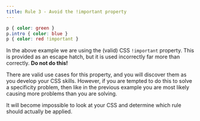 ```yaml
---
title: Rule 3 - Avoid the !important property
---
```


~~~css
p { color: green }
p.intro { color: blue }
p { color: red !important }
~~~

In the above example we are using the (valid) CSS `!important` property. This is provided as an escape hatch, but it is used incorrectly far more than correctly. **Do not do this!**

There are valid use cases for this property, and you will discover them as you develop your CSS skills. However, if you are tempted to do this to solve a specificity problem, then like in the previous example you are most likely causing more problems than you are solving.

It will become impossible to look at your CSS and determine which rule should actually be applied.